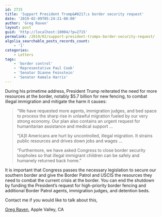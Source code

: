 ```yaml
---
id: 2715
title: 'Support President Trump&#8217;s border security request'
date: '2019-02-09T05:24:21-08:00'
author: 'Greg Raven'
layout: post
guid: 'http://localhost:10004/?p=2715'
permalink: /2019/02/support-president-trumps-border-security-request/
algolia_searchable_posts_records_count:
    - '1'
categories:
    - Letters
tags:
    - 'border control'
    - 'Representative Paul Cook'
    - 'Senator Dianne Feinstein'
    - 'Senator Kamala Harris'
---
```


During his primetime address, President Trump reiterated the need for more resources at the border, notably $5.7 billion for new fencing, to combat illegal immigration and mitigate the harm it causes:

> “We have requested more agents, immigration judges, and bed space to process the sharp rise in unlawful migration fueled by our very strong economy. Our plan also contains an urgent request for humanitarian assistance and medical support …
> 
> “\[A\]ll Americans are hurt by uncontrolled, illegal migration. It strains public resources and drives down jobs and wages …
> 
> “Furthermore, we have asked Congress to close border security loopholes so that illegal immigrant children can be safely and humanely returned back home.”

It is important that Congress passes the necessary legislation to secure our southern border and give the Border Patrol and USCIS the resources they need to combat the current crisis at the border. You can end the shutdown by funding the President’s request for high-priority border fencing and additional Border Patrol agents, immigration judges, and detention beds.

Contact me if you would like to talk about this,

[Greg Raven](https://www.gregraven.org/), Apple Valley, CA